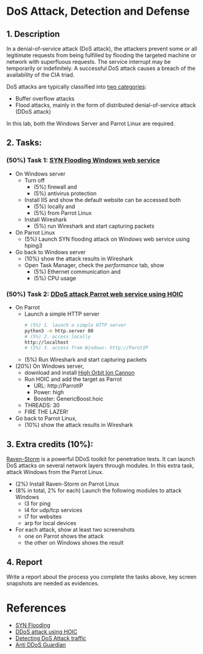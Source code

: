 # DoS Attack, Detection and Defense

## 1. Description
In a denial-of-service attack (DoS attack), the attackers prevent some or all legitimate requests from being fulfilled by flooding the targeted machine or network with superfluous requests. The service interrupt may be temporarily or indefinitely. A successful DoS attack causes a breach of the availability of the CIA triad.

DoS attacks are typically classified into [two categories](https://github.com/Samsar4/Ethical-Hacking-Labs/blob/master/9-Denial-of-Service/0-Introduction.md):
- Buffer overflow attacks
- Flood attacks, mainly in the form of distributed denial-of-service attack (DDoS attack)

In this lab, both the Windows Server and Parrot Linux are required.


## 2. Tasks: 
### (50%) Task 1: [SYN Flooding Windows web service](https://github.com/Samsar4/Ethical-Hacking-Labs/blob/master/9-Denial-of-Service/1-SYN-Flooding.md)
- On Windows server
  - Turn off 
    - (5%) firewall and 
    - (5%) antivirus protection
  - Install IIS and show the default website can be accessed both 
    - (5%) locally and 
    - (5%) from Parrot Linux
  - Install Wireshark
    - (5%) run Wireshark and start capturing packets
- On Parrot Linux
  - (5%) Launch SYN flooding attack on Windows web service using hping3
- Go back to Windows server
  - (10%) show the attack results in Wireshark
  - Open Task Manager, check the *performance* tab, show 
    - (5%) Ethernet communication and
    - (5%) CPU usage

### (50%) Task 2: [DDoS attack Parrot web service using HOIC](https://github.com/Samsar4/Ethical-Hacking-Labs/blob/master/9-Denial-of-Service/2-DDoS-using-HOIC.md)
- On Parrot 
  - Launch a simple HTTP server
    ```bash
    # (5%) 1. launch a simple HTTP server
    python3 -m http.server 80
    # (5%) 2. access locally
    http://localhost
    # (5%) 3. access from Windows: http://ParotIP
    ```    
  - (5%) Run Wireshark and start capturing packets
- (20%) On Windows server, 
  - download and install [High Orbit Ion Cannon](https://en.wikipedia.org/wiki/High_Orbit_Ion_Cannon) 
  - Run HOIC and add the target as Parrot
    - URL: http://ParrotIP
    - Power: high
    - Booster: GenericBoost.hoic
  - THREADS: 30
  - FIRE THE LAZER!
- Go back to Parrot Linux,
  - (10%) show the attack results in Wireshark

## 3. Extra credits (10%): 
[Raven-Storm](https://github.com/Tmpertor/Raven-Storm) is a powerful DDoS toolkit for penetration tests. It can launch DoS attacks on several network layers through modules. In this extra task, attack Windows from the Parrot Linux.
- (2%) Install Raven-Storm on Parrot Linux
- (8% in total, 2% for each) Launch the following modules to attack Windows
  - l3 for ping
  - l4 for udp/tcp services
  - l7 for websites
  - arp for local devices
- For each attack, show at least two screenshots
  - one on Parrot shows the attack
  - the other on Windows shows the result 


## 4. Report
Write a report about the process you complete the tasks above, key screen snapshots are needed as evidences.

# References
- [SYN Flooding](https://github.com/Samsar4/Ethical-Hacking-Labs/blob/master/9-Denial-of-Service/1-SYN-Flooding.md)
- [DDoS attack using HOIC](https://github.com/Samsar4/Ethical-Hacking-Labs/blob/master/9-Denial-of-Service/2-DDoS-using-HOIC.md)
- [Detecting DoS Attack traffic](https://github.com/Samsar4/Ethical-Hacking-Labs/blob/master/9-Denial-of-Service/3-Detecting-DoS-Traffic.md)
- [Anti DDoS Guardian](https://www.anti-ddos.net/)
